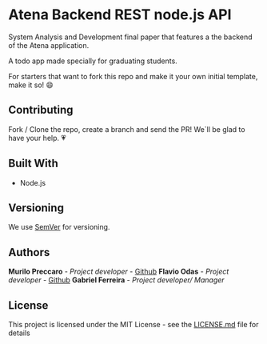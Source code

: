 # Atena Backend REST node.js API


System Analysis and Development final paper that features a the backend of the Atena application.

A todo app made specially for graduating students.

For starters that want to fork this repo and make it your own initial template, make it so! :smile:


## Contributing

Fork / Clone the repo, create a branch and send the PR! 
We`ll be glad to have your help. :heartpulse:


## Built With
  

* Node.js


## Versioning

We use [SemVer](http://semver.org/) for versioning.   

## Authors

  
 **Murilo Preccaro** - *Project developer* - [Github](https://github.com/Mogueno)
  **Flavio Odas** - *Project developer* - [Github](https://github.com/flavioodas)
   **Gabriel Ferreira** - *Project developer/ Manager*

## License

 
This project is licensed under the MIT License - see the [LICENSE.md](LICENSE.md) file for details

